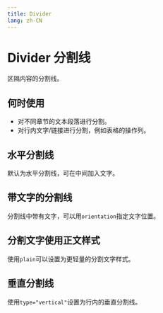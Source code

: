 ```yaml
---
title: Divider
lang: zh-CN
---
```



# Divider 分割线

区隔内容的分割线。

## 何时使用

- 对不同章节的文本段落进行分割。
- 对行内文字/链接进行分割，例如表格的操作列。

## 水平分割线

默认为水平分割线，可在中间加入文字。

<demo src="../../../../example/divider/basic.svelte"  github='Divider'></demo>

## 带文字的分割线

分割线中带有文字，可以用`orientation`指定文字位置。

<demo src="../../../../example/divider/slot.svelte"  github='Divider'></demo>

## 分割文字使用正文样式

使用`plain`可以设置为更轻量的分割文字样式。

<demo src="../../../../example/divider/plain.svelte"  github='Divider'></demo>

## 垂直分割线

使用`type="vertical"`设置为行内的垂直分割线。

<demo src="../../../../example/divider/vertical.svelte"  github='Divider'></demo>